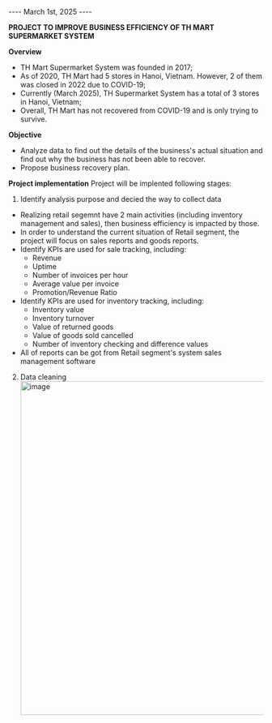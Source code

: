 ---- March 1st, 2025 ----

**PROJECT TO IMPROVE BUSINESS EFFICIENCY OF TH MART SUPERMARKET SYSTEM**  

**Overview**
  - TH Mart Supermarket System was founded in 2017;
  - As of 2020, TH Mart had 5 stores in Hanoi, Vietnam. However, 2 of them was closed in 2022 due to COVID-19; 
  - Currently (March 2025), TH Supermarket System has a total of 3 stores in Hanoi, Vietnam;
  - Overall, TH Mart has not recovered from COVID-19 and is only trying to survive. 

**Objective**
  - Analyze data to find out the details of the business's actual situation and find out why the business has not been able to recover.
  - Propose business recovery plan.

**Project implementation**
  Project will be implented following stages:
    
  1. Identify analysis purpose and decied the  way to collect data
  - Realizing retail segemnt have 2 main activities (including inventory management and sales), then business efficiency is impacted by those.
  - In order to understand the current situation of Retail segment, the project will focus on sales reports and goods reports.
  - Identify KPIs are used for sale tracking, including:
    * Revenue
    * Uptime
    * Number of invoices per hour
    * Average value per invoice
    * Promotion/Revenue Ratio
  - Identify KPIs are used for inventory tracking, including:
    * Inventory value
    * Inventory turnover
    * Value of returned goods
    * Value of goods sold cancelled
    * Number of inventory checking and difference values
  - All of reports can be got from Retail segment's system sales management software

  2. Data cleaning
    <img width="1176" height="659" alt="image" src="https://github.com/user-attachments/assets/4f211003-6c38-4edb-b1b1-956077fbe40c" />

